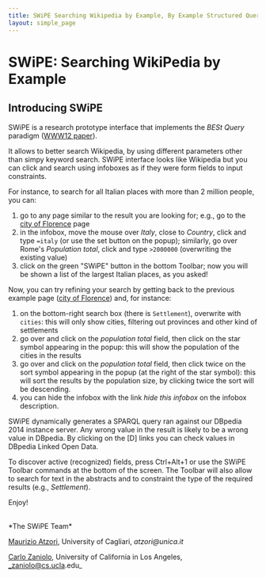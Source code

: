 ```yaml
---
title: SWiPE Searching Wikipedia by Example, By Example Structured Queries, BESt Query
layout: simple_page
---
```



# SWiPE: Searching WikiPedia by Example


## Introducing SWiPE
SWiPE is a research prototype interface that implements the _BESt Query_ paradigm ([WWW12 paper](http://www2012.wwwconference.org/proceedings/companion/p309.pdf)). 

It allows to better search Wikipedia, by using different parameters other than simpy keyword search.
SWiPE interface looks like Wikipedia but you can click and search using infoboxes as if they were form fields to input constraints.

For instance, to search for all Italian places with more than 2 million people, you can:

1. go to any page similar to the result you are looking for; e.g., go to the [city of Florence](/wiki/Florence) page
2. in the infobox, move the mouse over _Italy_, close to *Country*, click and type `=italy` (or use the set button on the popup); similarly, go over Rome's *Population total*, click and type `>2000000` (overwriting the existing value)
3. click on the green "SWiPE" button in the bottom Toolbar; now you will be shown a list of the largest Italian places, as you asked!

Now, you can try refining your search by getting back to the previous example page ([city of Florence](/wiki/Florence)) and, for instance:

1. on the bottom-right search box (there is `Settlement`), overwrite with `cities`: this will only show cities, filtering out provinces and other kind of settlements
2. go over and click on the _population total_ field, then click on the star symbol appearing in the popup: this will show the population of the cities in the results
3. go over and click on the _population total_ field, then click twice on the sort symbol appearing in the popup (at the right of the star symbol): this will sort the results by the population size, by clicking twice the sort will be descending.
4. you can hide the infobox with the link _hide this infobox_ on the infobox description.

SWiPE dynamically generates a SPARQL query ran against our DBpedia 2014 instance server. Any wrong value in the result is likely to be a wrong value in DBpedia. By clicking on the [D] links you can check values in DBpedia Linked Open Data.

To discover active (recognized) fields, press Ctrl+Alt+1 or use the SWiPE Toolbar commands at the bottom of the screen. The Toolbar will also allow to search for text in the abstracts and to constraint the type of the required results (e.g., _Settlement_).

Enjoy!

<br/>
*The SWiPE Team*

[Maurizio Atzori](http://atzori.webofcode.org/), University of Cagliari, _atzori@unica.it_

[Carlo Zaniolo](http://www.cs.ucla.edu/~zaniolo/), University of California in Los Angeles, _zaniolo@cs.ucla.edu_

